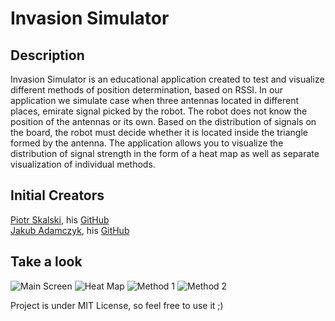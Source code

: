 # Invasion Simulator

## Description

Invasion Simulator is an educational application created to test and visualize different methods of position determination, based on RSSI. In our application we simulate case when three antennas located in different places, emirate signal picked by the robot. The robot does not know the position of the antennas or its own. Based on the distribution of signals on the board, the robot must decide whether it is located inside the triangle formed by the antenna. The application allows you to visualize the distribution of signal strength in the form of a heat map as well as separate visualization of individual methods.

## Initial Creators
 
[Piotr Skalski](https://www.linkedin.com/in/piotr-skalski-36b5b4122/), his [GitHub](https://github.com/SkalskiP)  
[Jakub Adamczyk](https://www.linkedin.com/in/jakub-a-044a17a7/), his [GitHub](https://github.com/adamczyk777)

## Take a look

<img src="https://github.com/adamczyk777/java-signal-strength-localization/blob/master/screenshots/1.PNG" alt="Main Screen">
<img src="https://github.com/adamczyk777/java-signal-strength-localization/blob/master/screenshots/2.PNG" alt="Heat Map">
<img src="https://github.com/adamczyk777/java-signal-strength-localization/blob/master/screenshots/3.PNG" alt="Method 1">
<img src="https://github.com/adamczyk777/java-signal-strength-localization/blob/master/screenshots/4.PNG" alt="Method 2">

Project is under MIT License, so feel free to use it ;)
